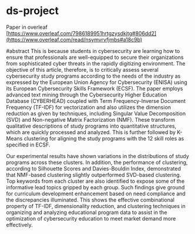 # ds-project

Paper in overleaf
[https://www.overleaf.com/7986189951hrtgzysdkjtg#806dd2](https://www.overleaf.com/read/nsymvrvfjmbs#a18c9b)

#abstract
This is because students in cybersecurity are learning how to ensure that professionals are well-equipped to secure their organizations from sophisticated cyber threats in the rapidly digitizing environment. The objective of this article, therefore, is to critically assess several cybersecurity study programs according to the needs of the industry as expressed by the European Union Agency for Cybersecurity (ENISA) using its European Cybersecurity Skills Framework (ECSF). The paper employs advanced text mining through the Cybersecurity Higher Education Database (CYBERHEAD) coupled with Term Frequency-Inverse Document Frequency (TF-IDF) for vectorization and also utilizes the dimension reduction as given by techniques, including Singular Value Decomposition (SVD) and Non-negative Matrix Factorization (NMF). These transform qualitative descriptions of study programs into quantitative structures, which are quickly processed and analyzed. This is further followed by K-Means clustering for aligning the study programs with the 12 skill roles as specified in ECSF.

Our experimental results have shown variations in the distributions of study programs across these clusters. In addition, the performance of clustering, according to Silhouette Scores and Davies-Bouldin Index, demonstrated that NMF-based clustering slightly outperformed SVD-based clustering. Top keywords from each cluster are also identified to expose some of the informative lead topics gripped by each group. Such findings give ground for curriculum development enhancement based on need compliance and the discrepancies illuminated. This shows the effective combinational property of TF-IDF, dimensionality reduction, and clustering techniques in organizing and analyzing educational program data to assist in the optimization of cybersecurity education to meet market demand more effectively.
